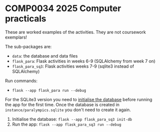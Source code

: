 # COMP0034 2025 Computer practicals

These are worked examples of the activities. They are not coursework exemplars!

The sub-packages are:

- `data`: the database and data files
- `flask_para`: Flask activities in weeks 6-9 (SQLAlchemy from week 7 on)
- `flask_para_sq3`: Flask activities weeks 7-9 (sqlite3 instead of SQLAlchemy)

Run commands:

- `flask --app flask_para run --debug`

For the SQLite3 version you need
to [initialise the database](https://flask.palletsprojects.com/en/stable/tutorial/database/#initialize-the-database-file)
before running the app for the first time. Once the database is created in `instance/paralympics.sqlite` you don't need
to create it again.

1. Initialise the database: `flask --app flask_para_sq3 init-db`
2. Run the app: `flask --app flask_para_sq3 run --debug`
